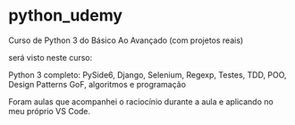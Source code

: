 # python_udemy
Curso de Python 3 do Básico Ao Avançado (com projetos reais)

será visto neste curso: 

Python 3 completo: PySide6, Django, Selenium, Regexp, Testes, TDD, POO, Design Patterns GoF, algoritmos e programação

Foram aulas que acompanhei o raciocínio durante a aula e aplicando no meu próprio VS Code.
